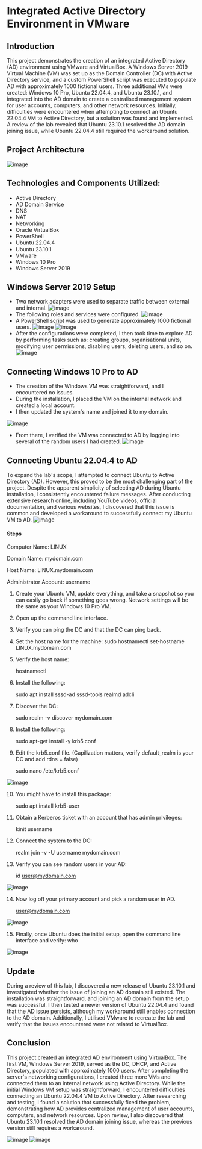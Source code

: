 # Integrated Active Directory Environment in VMware

<h2>Introduction</h2>

This project demonstrates the creation of an integrated Active Directory (AD) environment using VMware and VirtualBox. A Windows Server 2019 Virtual Machine (VM) was set up as the Domain Controller (DC) with Active Directory service, and a custom PowerShell script was executed to populate AD with approximately 1000 fictional users. Three additional VMs were created: Windows 10 Pro, Ubuntu 22.04.4, and Ubuntu 23.10.1, and integrated into the AD domain to create a centralised management system for user accounts, computers, and other network resources. Initially, difficulties were encountered when attempting to connect an Ubuntu 22.04.4 VM to Active Directory, but a solution was found and implemented. A review of the lab revealed that Ubuntu 23.10.1 resolved the AD domain joining issue, while Ubuntu 22.04.4 still required the workaround solution.

<h2>Project Architecture</h2>

![image](https://github.com/user-attachments/assets/0f5a6478-cc05-4559-93df-7e7ce60699ca)

<h2>Technologies and Components Utilized:</h2>

  - Active Directory
  - AD Domain Service
  - DNS
  - NAT
  - Networking
  - Oracle VirtualBox
  - PowerShell
  - Ubuntu 22.04.4
  - Ubuntu 23.10.1
  - VMware
  - Windows 10 Pro
  - Windows Server 2019

<h2>Windows Server 2019 Setup</h2>

  - Two network adapters were used to separate traffic between external and internal.
![image](https://github.com/user-attachments/assets/eae9ff68-fac5-4cc7-bdf6-f5028d4645f8)
  - The following roles and services were configured.
![image](https://github.com/user-attachments/assets/d7cd4157-445f-4b33-b617-785ddfd9f84b)
  - A PowerShell script was used to generate approximately 1000 fictional users.
![image](https://github.com/user-attachments/assets/d3447ac6-d07a-41f6-8231-284d6dd33901)
![image](https://github.com/user-attachments/assets/0ab1aed6-8edd-45ac-9906-fee094e2653a)
  - After the configurations were completed, I then took time to explore AD by performing tasks such as: creating groups, organisational units, modifying user permissions, disabling users, deleting users, and so on.
![image](https://github.com/user-attachments/assets/cfeb8d7a-7fc1-480e-8c3a-be1df3e9f468)

<h2>Connecting Windows 10 Pro to AD</h2>
  
  - The creation of the Windows VM was straightforward, and I encountered no issues.
  - During the installation, I placed the VM on the internal network and created a local account.
  - I then updated the system's name and joined it to my domain.
    
  ![image](https://github.com/user-attachments/assets/9d522ee6-41d2-45b9-9311-babd6f9128b5)
  
  - From there, I verified the VM was connected to AD by logging into several of the random users I had created.
   ![image](https://github.com/user-attachments/assets/1610053d-d4b1-4444-9cd8-d0940dd50c8b)

<h2>Connecting Ubuntu 22.04.4 to AD</h2>

To expand the lab's scope, I attempted to connect Ubuntu to Active Directory (AD). However, this proved to be the most challenging part of the project. Despite the apparent simplicity of selecting AD during Ubuntu installation, I consistently encountered failure messages. After conducting extensive research online, including YouTube videos, official documentation, and various websites, I discovered that this issue is common and developed a workaround to successfully connect my Ubuntu VM to AD.
![image](https://github.com/user-attachments/assets/3fd3e95c-4d7a-432e-9f90-5eb2733cab11)

<h4>Steps</h4>

  Computer Name: LINUX
  
  Domain Name: mydomain.com
  
  Host Name: LINUX.mydomain.com
  
  Administrator Account: username

  1. Create your Ubuntu VM, update everything, and take a snapshot so you can easily go back if something goes wrong. Network settings will be the same as your Windows 10 Pro VM.
  2. Open up the command line interface.
  3. Verify you can ping the DC and that the DC can ping back.
  4. Set the host name for the machine:
sudo hostnamectl set-hostname LINUX.mydomain.com
  5. Verify the host name:

     hostnamectl
     
  6. Install the following:
     
     sudo apt install sssd-ad sssd-tools realmd adcli
     
  7. Discover the DC:
   
     sudo realm -v discover mydomain.com

  8. Install the following:
   
     sudo apt-get install -y krb5.conf

  9. Edit the krb5.conf file. (Capilization matters, verify default_realm is your DC and add rdns = false)

     sudo nano /etc/krb5.conf
     
   ![image](https://github.com/user-attachments/assets/f93da765-d841-4a8d-97eb-33490bd26eb4)
   
  10. You might have to install this package:

      sudo apt install krb5-user
      
  11. Obtain a Kerberos ticket with an account that has admin privileges:
      
      kinit username
      
  12. Connect the system to the DC:
   
      realm join -v -U username mydomain.com
      
  13. Verify you can see random users in your AD:
      
      id user@mydomain.com
      
![image](https://github.com/user-attachments/assets/e2f23dd4-5b49-4877-8ccc-c88291a1752a)

  14. Now log off your primary account and pick a random user in AD.

      user@mydomain.com
      
![image](https://github.com/user-attachments/assets/0ccea50d-0e94-4820-8efc-1d68b287a7ed)

  15. Finally, once Ubuntu does the initial setup, open the command line interface and verify:
      who
      
![image](https://github.com/user-attachments/assets/215bfbc4-f450-4a46-a0be-b85f6d30f35d)

<h2>Update</h2>

During a review of this lab, I discovered a new release of Ubuntu 23.10.1 and investigated whether the issue of joining an AD domain still existed. The installation was straightforward, and joining an AD domain from the setup was successful. I then tested a newer version of Ubuntu 22.04.4 and found that the AD issue persists, although my workaround still enables connection to the AD domain. Additionally, I utilised VMware to recreate the lab and verify that the issues encountered were not related to VirtualBox.

<h2>Conclusion</h2>

This project created an integrated AD environment using VirtualBox. The first VM, Windows Server 2019, served as the DC, DHCP, and Active Directory, populated with approximately 1000 users. After completing the server's networking configurations, I created three more VMs and connected them to an internal network using Active Directory. While the initial Windows VM setup was straightforward, I encountered difficulties connecting an Ubuntu 22.04.4 VM to Active Directory. After researching and testing, I found a solution that successfully fixed the problem, demonstrating how AD provides centralized management of user accounts, computers, and network resources. Upon review, I also discovered that Ubuntu 23.10.1 resolved the AD domain joining issue, whereas the previous version still requires a workaround.

![image](https://github.com/user-attachments/assets/6d37577e-1a9f-4ff0-a5fd-fab9fd30e487)
![image](https://github.com/user-attachments/assets/2a24e1be-2a8e-4629-980f-f04b70bd46ae)

